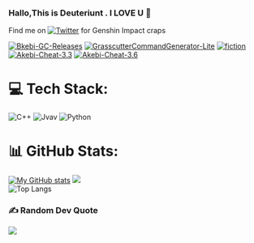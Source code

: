 ### Hallo,This is Deuteriunt . I LOVE U 👋
Find me on [![Twitter][1.2]][1] for Genshin Impact craps

[1.2]: http://i.imgur.com/wWzX9uB.png (twitter icon without padding)
[2.2]: https://raw.githubusercontent.com/MartinHeinz/MartinHeinz/master/linkedin-3-16.png (LinkedIn icon without padding)

<!-- Links to your social media accounts -->

[1]: https://twitter.com/serendipitk
[![Bkebi-GC-Releases](https://github-readme-stats.vercel.app/api/pin/?username=Deuteriunt&repo=Bkebi-GC-Releases)](https://github.com/Deuteriunt/Bkebi-GC-Releases)
[![GrasscutterCommandGenerator-Lite](https://github-readme-stats.vercel.app/api/pin/?username=Deuteriunt&repo=GrasscutterCommandGenerator-Lite)](https://github.com/Deuteriunt/GrasscutterCommandGenerator-Lite)
[![fiction](https://github-readme-stats.vercel.app/api/pin/?username=Deuteriunt&repo=fiction)](https://github.com/Deuteriunt/fiction)
[![Akebi-Cheat-3.3](https://github-readme-stats.vercel.app/api/pin/?username=Deuteriunt&repo=Akebi-Cheat-3.3)](https://github.com/Deuteriunt/Akebi-Cheat-3.3)
[![Akebi-Cheat-3.6](https://github-readme-stats.vercel.app/api/pin/?username=Deuteriunt&repo=Akebi-Cheat-3.6)](https://github.com/Deuteriunt/Akebi-Cheat-3.6)
# 💻 Tech Stack:
![C++](https://img.shields.io/badge/c++-%2300599C.svg?style=for-the-badge&logo=c%2B%2B&logoColor=white) ![Jvav](https://img.shields.io/badge/Jvav-%232C2D72.svg?style=for-the-badge&logo=lua&logoColor=white) ![Python](https://img.shields.io/badge/python-%232C2D72.svg?style=for-the-badge&logo=lua&logoColor=white)
# 📊 GitHub Stats:
[![My GitHub stats](https://github-readme-stats.vercel.app/api?username=Deuteriunt&theme=dark&show_icons=true)](https://github.com/Deuteriunt/Deuteriunt)
![](https://github-readme-streak-stats.herokuapp.com/?user=Deuteriunt&theme=dark&hide_border=false)<br/>
![Top Langs](https://github-readme-stats.vercel.app/api/top-langs/?username=Deuteriunt&layout=compact&theme=tokyonight)

### ✍️ Random Dev Quote
![](https://quotes-github-readme.vercel.app/api?type=horizontal&theme=radical)


<!-- Proudly created with GPRM ( https://gprm.itsvg.in ) -->
